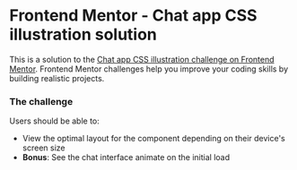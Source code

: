 # Frontend Mentor - Chat app CSS illustration solution

This is a solution to the [Chat app CSS illustration challenge on Frontend Mentor](https://www.frontendmentor.io/challenges/chat-app-css-illustration-O5auMkFqY). Frontend Mentor challenges help you improve your coding skills by building realistic projects. 

### The challenge

Users should be able to:

- View the optimal layout for the component depending on their device's screen size
- **Bonus**: See the chat interface animate on the initial load